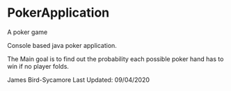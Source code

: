 # PokerApplication
A poker game

Console based java poker application.

The Main goal is to find out the probability each possible poker hand has to win if no player folds.

James Bird-Sycamore
Last Updated: 09/04/2020
